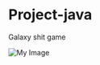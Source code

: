 # Project-java
Galaxy shit game

![My Image](https://github.com/JowTC/Project-java/tree/main/Project_Shit/image/Background.jpg)

